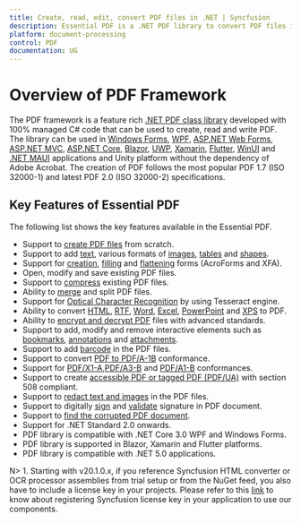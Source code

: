 ```yaml
---
title: Create, read, edit, convert PDF files in .NET | Syncfusion
description: Essential PDF is a .NET PDF library to convert PDF files in Windows Forms, WPF, UWP, ASP.NET Core, ASP.NET MVC, Xamarin, Flutter applications
platform: document-processing
control: PDF
documentation: UG
---
```


# Overview of PDF Framework

The PDF framework is a feature rich [.NET PDF class library](https://www.syncfusion.com/document-processing/pdf-framework/net) developed with 100% managed C# code that can be used to create, read and write PDF. The library can be used in [Windows Forms](https://www.syncfusion.com/document-processing/pdf-framework/net), [WPF](https://www.syncfusion.com/document-processing/pdf-framework/net), [ASP.NET Web Forms](https://www.syncfusion.com/document-processing/pdf-framework/net), [ASP.NET MVC](https://www.syncfusion.com/document-processing/pdf-framework/net), [ASP.NET Core](https://www.syncfusion.com/document-processing/pdf-framework/net-core), [Blazor](https://www.syncfusion.com/document-processing/pdf-framework/blazor), [UWP](https://www.syncfusion.com/document-processing/pdf-framework/uwp), [Xamarin](https://www.syncfusion.com/document-processing/pdf-framework/xamarin), [Flutter](https://www.syncfusion.com/document-processing/pdf-framework/flutter), [WinUI](https://www.syncfusion.com/document-processing/pdf-framework/winui) and [.NET MAUI](https://www.syncfusion.com/document-processing/pdf-framework/maui) applications and Unity platform without the dependency of Adobe Acrobat. The creation of PDF follows the most popular PDF 1.7 (ISO 32000-1) and latest PDF 2.0 (ISO 32000-2) specifications.

## Key Features of Essential PDF

The following list shows the key features available in the Essential PDF.

* Support to [create PDF files](https://help.syncfusion.com/document-processing/pdf/pdf-library/net/create-pdf-file-in-c-sharp-vb-net) from scratch.
* Support to add [text](https://help.syncfusion.com/document-processing/pdf/pdf-library/net/working-with-text), various formats of [images](https://help.syncfusion.com/document-processing/pdf/pdf-library/net/working-with-images), [tables](https://help.syncfusion.com/document-processing/pdf/pdf-library/net/working-with-tables) and [shapes](https://help.syncfusion.com/document-processing/pdf/pdf-library/net/working-with-shapes).
* Support for [creation](https://help.syncfusion.com/document-processing/pdf/pdf-library/net/working-with-forms#creating-a-new-pdf-form), [filling](https://help.syncfusion.com/document-processing/pdf/pdf-library/net/working-with-forms#filling-form-fields-in-an-existing-pdf-document) and [flattening](https://help.syncfusion.com/document-processing/pdf/pdf-library/net/working-with-forms#removing-editing-capability-of-form-fields) forms (AcroForms and XFA).  
* Open, modify and save existing PDF files.
* Support to [compress](https://help.syncfusion.com/document-processing/pdf/pdf-library/net/working-with-compression) existing PDF files.
* Ability to [merge](https://help.syncfusion.com/document-processing/pdf/pdf-library/net/merge-documents) and split PDF files.
* Support for [Optical Character Recognition](https://help.syncfusion.com/document-processing/pdf/pdf-library/net/working-with-ocr/working-with-ocr) by using Tesseract engine. 
* Ability to convert [HTML](https://help.syncfusion.com/document-processing/pdf/pdf-library/net/working-with-document-conversions#mhtml-to-pdf), [RTF](https://help.syncfusion.com/document-processing/pdf/pdf-library/net/working-with-document-conversions#converting-rtf-documents-to-pdf), [Word](https://help.syncfusion.com/document-processing/pdf/pdf-library/net/working-with-document-conversions#converting-word-documents-to-pdf), [Excel](https://help.syncfusion.com/document-processing/pdf/pdf-library/net/working-with-document-conversions#converting-excel-documents-to-pdf), [PowerPoint](https://help.syncfusion.com/document-processing/powerpoint/conversions/powerpoint-to-pdf/overview) and [XPS](https://help.syncfusion.com/document-processing/pdf/pdf-library/net/working-with-document-conversions#converting-xps-document-to-pdf) to PDF.
* Ability to [encrypt and decrypt PDF](https://help.syncfusion.com/document-processing/pdf/pdf-library/net/working-with-security) files with advanced standards.
* Support to add, modify and remove interactive elements such as [bookmarks](https://help.syncfusion.com/document-processing/pdf/pdf-library/net/working-with-bookmarks), [annotations](https://help.syncfusion.com/document-processing/pdf/pdf-library/net/working-with-annotations) and [attachments](https://help.syncfusion.com/document-processing/pdf/pdf-library/net/working-with-attachments).
* Support to add [barcode](https://help.syncfusion.com/document-processing/pdf/pdf-library/net/working-with-barcode) in the PDF files.
* Support to convert [PDF to PDF/A-1B](https://help.syncfusion.com/document-processing/pdf/pdf-library/net/working-with-pdf-conformance#pdfa-1b-conformance) conformance.
* Support for [PDF/X1-A](https://help.syncfusion.com/document-processing/pdf/pdf-library/net/working-with-pdf-conformance#pdfx-1a-conformance),[PDF/A3-B](https://help.syncfusion.com/document-processing/pdf/pdf-library/net/working-with-pdf-conformance#pdfa-3b-conformance) and [PDF/A1-B](https://help.syncfusion.com/document-processing/pdf/pdf-library/net/working-with-pdf-conformance#pdfa-1b-conformance) conformances. 
* Support to create [accessible PDF or tagged PDF (PDF/UA)](https://help.syncfusion.com/document-processing/pdf/pdf-library/net/working-with-tagged-pdf) with section 508 compliant. 
* Support to [redact text and images](https://help.syncfusion.com/document-processing/pdf/pdf-library/net/working-with-redaction) in the PDF files.  
* Support to digitally [sign](https://help.syncfusion.com/document-processing/pdf/pdf-library/net/working-with-digitalsignature) and [validate](https://help.syncfusion.com/document-processing/pdf/pdf-library/net/working-with-digitalsignature) signature in PDF document. 
* Support to [find the corrupted PDF document](https://help.syncfusion.com/document-processing/pdf/pdf-library/net/working-with-document#find-corrupted-pdf-document). 
* Support for .NET Standard 2.0 onwards.
* PDF library is compatible with .NET Core 3.0 WPF and Windows Forms.
* PDF library is supported in Blazor, Xamarin and Flutter platforms.
* PDF library is compatible with .NET 5.0 applications.

N> 1. Starting with v20.1.0.x, if you reference Syncfusion HTML converter or OCR processor assemblies from trial setup or from the NuGet feed, you also have to include a license key in your projects. Please refer to this [link](https://help.syncfusion.com/common/essential-studio/licensing/overview) to know about registering Syncfusion license key in your application to use our components.
